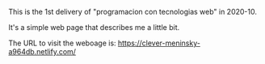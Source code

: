 This is the 1st delivery of "programacion con tecnologias web" in 2020-10.

It's a simple web page that describes me a little bit. 

The URL to visit the weboage is: https://clever-meninsky-a964db.netlify.com/